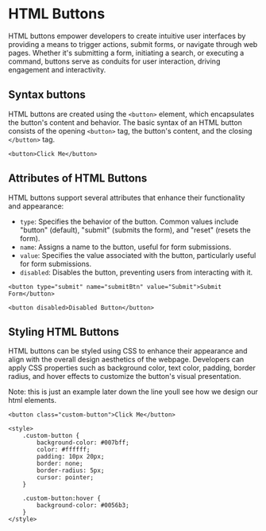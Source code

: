# HTML Buttons
HTML buttons empower developers to create intuitive user interfaces by providing a means to trigger actions, submit forms, or navigate through web pages. Whether it's submitting a form, initiating a search, or executing a command, buttons serve as conduits for user interaction, driving engagement and interactivity.

## Syntax buttons
HTML buttons are created using the `<button>` element, which encapsulates the button's content and behavior. The basic syntax of an HTML button consists of the opening `<button>` tag, the button's content, and the closing `</button>` tag.
```
<button>Click Me</button>
```

## Attributes of HTML Buttons
HTML buttons support several attributes that enhance their functionality and appearance:
- `type`: Specifies the behavior of the button. Common values include "button" (default), "submit" (submits the form), and "reset" (resets the form).
- `name`: Assigns a name to the button, useful for form submissions.
- `value`: Specifies the value associated with the button, particularly useful for form submissions.
- `disabled`: Disables the button, preventing users from interacting with it.
```
<button type="submit" name="submitBtn" value="Submit">Submit Form</button>

<button disabled>Disabled Button</button>
```

## Styling HTML Buttons
HTML buttons can be styled using CSS to enhance their appearance and align with the overall design aesthetics of the webpage. Developers can apply CSS properties such as background color, text color, padding, border radius, and hover effects to customize the button's visual presentation.

Note: this is just an example later down the line youll see how we design our html elements.
```
<button class="custom-button">Click Me</button>

<style>
    .custom-button {
        background-color: #007bff;
        color: #ffffff;
        padding: 10px 20px;
        border: none;
        border-radius: 5px;
        cursor: pointer;
    }

    .custom-button:hover {
        background-color: #0056b3;
    }
</style>
```
